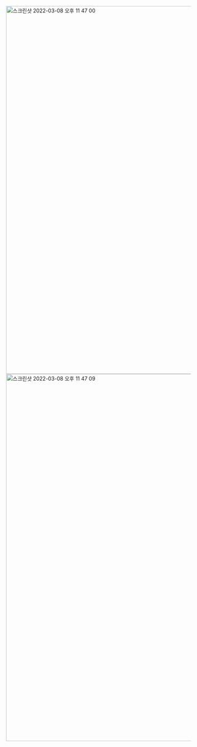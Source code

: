 <img width="1004" alt="스크린샷 2022-03-08 오후 11 47 00" src="https://user-images.githubusercontent.com/48265714/157262381-91ec9948-a27d-42c4-ae76-20b1d704e24a.png">
<img width="1002" alt="스크린샷 2022-03-08 오후 11 47 09" src="https://user-images.githubusercontent.com/48265714/157262401-9a5cb737-fe2a-49d8-9f27-3d284d5868a5.png">